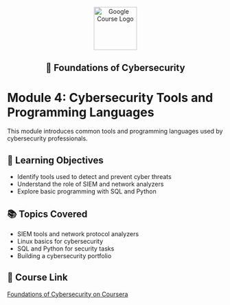 <p align="center">
  <img src="https://upload.wikimedia.org/wikipedia/commons/2/2f/Google_2015_logo.svg" alt="Google Course Logo" width="100"/>
</p>

<h2><p align="center">🧭 Foundations of Cybersecurity</p></h2>

# Module 4: Cybersecurity Tools and Programming Languages

This module introduces common tools and programming languages used by cybersecurity professionals.

## 🌟 Learning Objectives
- Identify tools used to detect and prevent cyber threats
- Understand the role of SIEM and network analyzers
- Explore basic programming with SQL and Python

## 📚 Topics Covered
- SIEM tools and network protocol analyzers
- Linux basics for cybersecurity
- SQL and Python for security tasks
- Building a cybersecurity portfolio

## 🔗 Course Link
[Foundations of Cybersecurity on Coursera](https://www.coursera.org/learn/foundations-of-cybersecurity?specialization=google-cybersecurity)
